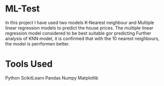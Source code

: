 # ML-Test
In this project I have used two models K-Nearest neighbour and Multiple linear regression models to predict the house prices.
The multiple linear regression  model considered to be best suitable gor predicting
Further analysis of KNN model, it is confirmed that with the 10 nearest neighbours, the model is perrformen better.

# Tools Used
Python
ScikitLearn
Pandas
Numpy
Matplotlib

